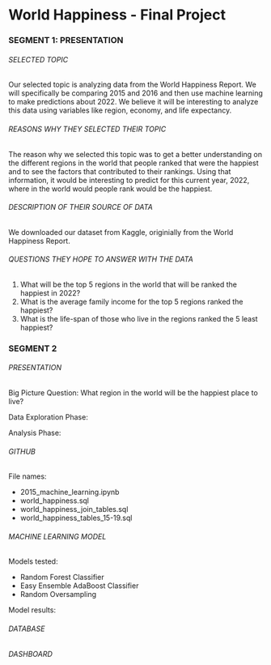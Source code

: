 # World Happiness - Final Project

### SEGMENT 1: PRESENTATION <br>
###### <i>SELECTED TOPIC</i>
Our selected topic is analyzing data from the World Happiness Report. We will specifically be comparing 2015 and 2016 and then use machine learning to make predictions about 2022. We believe it will be interesting to analyze this data using variables like region, economy, and life expectancy. 


###### <i>REASONS WHY THEY SELECTED THEIR TOPIC</i>
The reason why we selected this topic was to get a better understanding on the different regions in the world that people ranked that were the happiest and to see the factors that contributed to their rankings. Using that information, it would be interesting to predict for this current year, 2022, where in the world would people rank would be the happiest.



###### <i>DESCRIPTION OF THEIR SOURCE OF DATA</i>
We downloaded our dataset from Kaggle, originially from the World Happiness Report. 



###### <i>QUESTIONS THEY HOPE TO ANSWER WITH THE DATA</i>
1. What will be the top 5 regions in the world that will be ranked the happiest in 2022?
2. What is the average family income for the top 5 regions ranked the happiest?
3. What is the life-span of those who live in the regions ranked the 5 least happiest?


### SEGMENT 2 <br>
###### <i>PRESENTATION</i>
Big Picture Question: What region in the world will be the happiest place to live?

Data Exploration Phase: 

Analysis Phase: 



###### <i>GITHUB</i>
File names:
* 2015_machine_learning.ipynb
* world_happiness.sql
* world_happiness_join_tables.sql
* world_happiness_tables_15-19.sql


###### <i>MACHINE LEARNING MODEL</i>
Models tested:
* Random Forest Classifier
* Easy Ensemble AdaBoost Classifier
* Random Oversampling

Model results:



###### <i>DATABASE</i>




###### <i>DASHBOARD</i>



